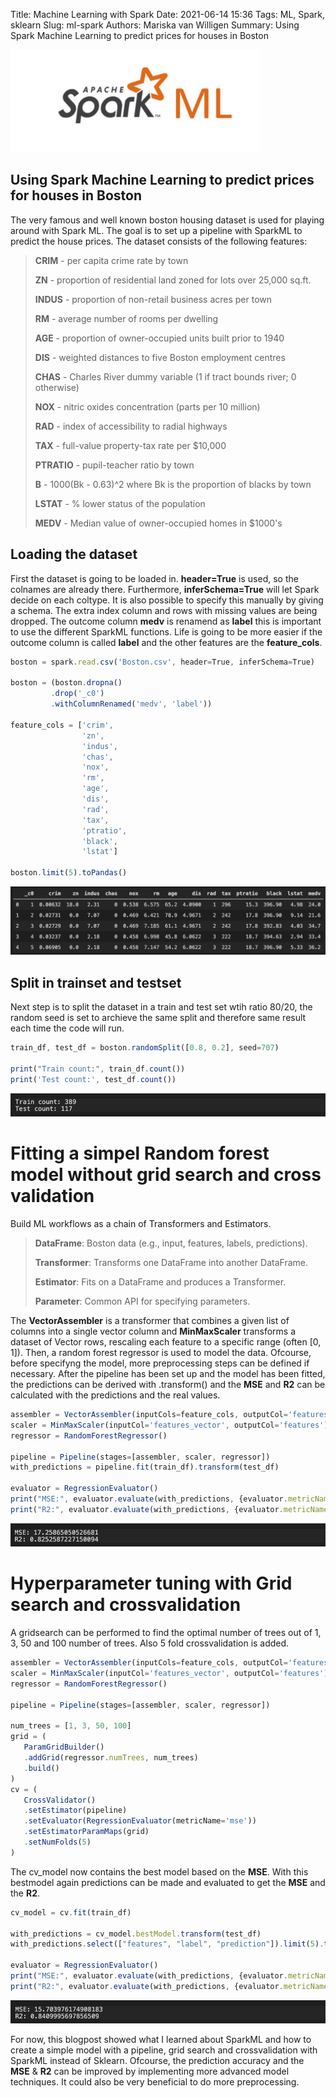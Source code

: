 Title: Machine Learning with Spark
Date: 2021-06-14 15:36
Tags: ML, Spark, sklearn
Slug: ml-spark
Authors: Mariska van Willigen
Summary: Using Spark Machine Learning to predict prices for houses in Boston

<img src="/images/mlspark/spark.png" alt="drawing" width="400"/>

## Using Spark Machine Learning to predict prices for houses in Boston

The very famous and well known boston housing dataset is used for playing around with Spark ML. The goal is to set up a pipeline with SparkML to predict the house prices.
The dataset consists of the following features:

> **CRIM** - per capita crime rate by town
>
> **ZN** - proportion of residential land zoned for lots over 25,000 sq.ft.
>
> **INDUS** - proportion of non-retail business acres per town
>
> **RM** - average number of rooms per dwelling
>
> **AGE** - proportion of owner-occupied units built prior to 1940
>
> **DIS** - weighted distances to five Boston employment centres
>
> **CHAS** - Charles River dummy variable (1 if tract bounds river; 0 otherwise)
>
> **NOX** - nitric oxides concentration (parts per 10 million)
>
> **RAD** - index of accessibility to radial highways
>
> **TAX** - full-value property-tax rate per $10,000
>
> **PTRATIO** - pupil-teacher ratio by town
>
> **B** - 1000(Bk - 0.63)^2 where Bk is the proportion of blacks by town
>
> **LSTAT** - % lower status of the population
>
> **MEDV** - Median value of owner-occupied homes in $1000's


## Loading the dataset
First the dataset is going to be loaded in. **header=True** is used, so the colnames are already there. Furthermore, **inferSchema=True** will let Spark decide on each coltype. It is also possible to specify this manually by giving a schema. The extra index column and rows with missing values are being dropped.
The outcome column **medv** is renamend as **label** this is important to use the different SparkML functions. Life is going to be more easier if the outcome column is called **label** and the other features are the **feature_cols**.
```js
boston = spark.read.csv('Boston.csv', header=True, inferSchema=True)

boston = (boston.dropna()
         .drop('_c0')
         .withColumnRenamed('medv', 'label'))

feature_cols = ['crim',
                'zn',
                'indus',
                'chas',
                'nox',
                'rm',
                'age',
                'dis',
                'rad',
                'tax',
                'ptratio',
                'black',
                'lstat']

boston.limit(5).toPandas()
```
![](/images/mlspark/display.png)


## Split in trainset and testset
Next step is to split the dataset in a train and test set wtih ratio 80/20, the random seed is set to archieve the same split and therefore same result each time the code will run.

```js
train_df, test_df = boston.randomSplit([0.8, 0.2], seed=707)

print("Train count:", train_df.count())
print('Test count:', test_df.count())
```
![](/images/mlspark/counts.png)

# Fitting a simpel Random forest model without grid search and cross validation

Build ML workflows as a chain of Transformers and Estimators.

> **DataFrame**: Boston data (e.g., input, features, labels, predictions).
>
> **Transformer**: Transforms one DataFrame into another DataFrame.
>
> **Estimator**: Fits on a DataFrame and produces a Transformer.
>
> **Parameter**: Common API for specifying parameters.

The **VectorAssembler** is a transformer that combines a given list of columns into a single vector column and **MinMaxScaler** transforms a dataset of Vector rows, rescaling each feature to a specific range (often [0, 1]). Then, a random forest regressor is used to model the data. Ofcourse, before specifyng the model, more preprocessing steps can be defined if necessary.
After the pipeline has been set up and the model has been fitted, the predictions can be derived with .transform() and the **MSE** and **R2** can be calculated with the predictions and the real values.

```js
assembler = VectorAssembler(inputCols=feature_cols, outputCol='features_vector')
scaler = MinMaxScaler(inputCol='features_vector', outputCol='features')
regressor = RandomForestRegressor()

pipeline = Pipeline(stages=[assembler, scaler, regressor])
with_predictions = pipeline.fit(train_df).transform(test_df)

evaluator = RegressionEvaluator()
print("MSE:", evaluator.evaluate(with_predictions, {evaluator.metricName: "mse"}))
print("R2:", evaluator.evaluate(with_predictions, {evaluator.metricName: "r2"}))
```
![](/images/mlspark/withoutgrid.png)

# Hyperparameter tuning with Grid search and crossvalidation
A gridsearch can be performed to find the optimal number of trees out of 1, 3, 50 and 100 number of trees. Also 5 fold crossvalidation is added.
```js
assembler = VectorAssembler(inputCols=feature_cols, outputCol='features_vector')
scaler = MinMaxScaler(inputCol='features_vector', outputCol='features')
regressor = RandomForestRegressor()

pipeline = Pipeline(stages=[assembler, scaler, regressor])

num_trees = [1, 3, 50, 100]
grid = (
   ParamGridBuilder()
   .addGrid(regressor.numTrees, num_trees)
   .build()
)
cv = (
   CrossValidator()
   .setEstimator(pipeline)
   .setEvaluator(RegressionEvaluator(metricName='mse'))
   .setEstimatorParamMaps(grid)
   .setNumFolds(5)
)
```
The cv_model now contains the best model based on the **MSE**. With this bestmodel again predictions can be made and evaluated to get the **MSE** and the **R2**.
```js
cv_model = cv.fit(train_df)

with_predictions = cv_model.bestModel.transform(test_df)
with_predictions.select(["features", "label", "prediction"]).limit(5).toPandas()

evaluator = RegressionEvaluator()
print("MSE:", evaluator.evaluate(with_predictions, {evaluator.metricName: "mse"}))
print("R2:", evaluator.evaluate(with_predictions, {evaluator.metricName: "r2"}))
```
![](/images/mlspark/withgrid.png)

For now, this blogpost showed what I learned about SparkML and how to create a simple model with a pipeline, grid search and crossvalidation with SparkML instead of Sklearn. Ofcourse, the prediction accuracy and the **MSE** & **R2** can be improved by implementing more advanced model techniques. It could also be very beneficial to do more preprocessing. 
